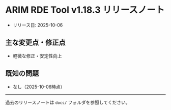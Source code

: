 # ARIM RDE Tool v1.18.3 リリースノート

- リリース日: 2025-10-06

## 主な変更点・修正点
- 軽微な修正・安定性向上

## 既知の問題
- なし（2025-10-06時点）

---

過去のリリースノートは `docs/` フォルダを参照してください。